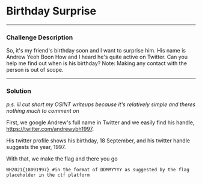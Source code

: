 # Birthday Surprise
---

### Challenge Description
So, it's my friend's birthday soon and I want to surprise him. His name is Andrew Yeoh Boon How and I heard he's quite active on Twitter. Can you help me find out when is his birthday?
Note: Making any contact with the person is out of scope.

---
### Solution
_p.s. ill cut short my OSINT writeups because it's relatively simple and theres nothing much to comment on_

First, we google Andrew's full name in Twitter and we easily find his handle, https://twitter.com/andrewybh1997.

His twitter profile shows his birthday, 18 September, and his twitter handle suggests the year, 1997.

With that, we make the flag and there you go

```
WH2021{18091997} #in the format of DDMMYYYY as suggested by the flag placeholder in the ctf platform
```
